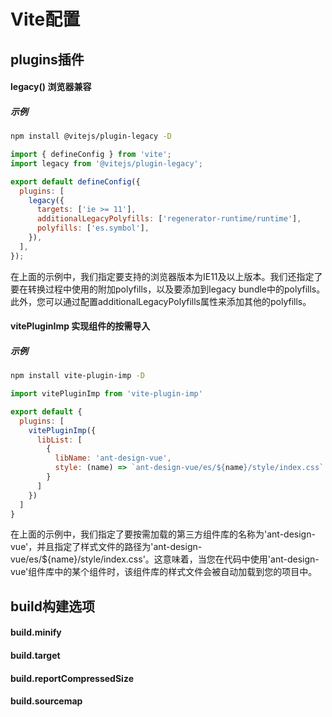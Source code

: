 # Vite配置
## plugins插件

#### legacy() 浏览器兼容
##### 示例
```bash
npm install @vitejs/plugin-legacy -D
```
```js
import { defineConfig } from 'vite';
import legacy from '@vitejs/plugin-legacy';

export default defineConfig({
  plugins: [
    legacy({
      targets: ['ie >= 11'],
      additionalLegacyPolyfills: ['regenerator-runtime/runtime'],
      polyfills: ['es.symbol'],
    }),
  ],
});
```
在上面的示例中，我们指定要支持的浏览器版本为IE11及以上版本。我们还指定了要在转换过程中使用的附加polyfills，以及要添加到legacy bundle中的polyfills。此外，您可以通过配置additionalLegacyPolyfills属性来添加其他的polyfills。
#### vitePluginImp 实现组件的按需导入
##### 示例
```bash
npm install vite-plugin-imp -D
```
```js
import vitePluginImp from 'vite-plugin-imp'

export default {
  plugins: [
    vitePluginImp({
      libList: [
        {
          libName: 'ant-design-vue',
          style: (name) => `ant-design-vue/es/${name}/style/index.css`
        }
      ]
    })
  ]
}
```
在上面的示例中，我们指定了要按需加载的第三方组件库的名称为'ant-design-vue'，并且指定了样式文件的路径为'ant-design-vue/es/${name}/style/index.css'。这意味着，当您在代码中使用'ant-design-vue'组件库中的某个组件时，该组件库的样式文件会被自动加载到您的项目中。





## build构建选项

#### build.minify

#### build.target

#### build.reportCompressedSize


#### build.sourcemap

